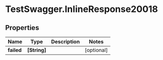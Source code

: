 # TestSwagger.InlineResponse20018

## Properties

Name | Type | Description | Notes
------------ | ------------- | ------------- | -------------
**failed** | **[String]** |  | [optional] 


